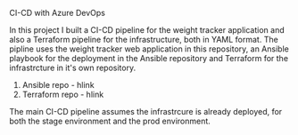 CI-CD with Azure DevOps

In this project I built a CI-CD pipeline for the weight tracker application and also a Terraform pipeline for the infrastructure, both in YAML format.
The pipline uses the weight tracker web application in this repository, an Ansible playbook for the deployment in the Ansible repository
and Terraform for the infrastrcture in it's own repository.

1. Ansible repo - hlink
2. Terraform repo - hlink

The main CI-CD pipeline assumes the infrastrcure is already deployed, for both the stage environment and the prod environment.





